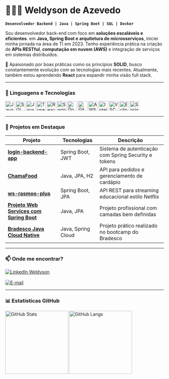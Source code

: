 # 👨🏻‍💻 Weldyson de Azevedo

**`Desenvolvedor Backend | Java | Spring Boot | SQL | Docker`**

Sou desenvolvedor back-end com foco em **soluções escaláveis e eficientes**. em **Java, Spring Boot e arquitetura de microsserviços**, iniciei minha jornada na área de TI em 2023. Tenho experiência prática na criação de **APIs RESTful**, **computação em nuvem (AWS)** e integração de serviços em sistemas distribuídos.  

🧠 Apaixonado por boas práticas como os princípios **SOLID**, busco constantemente evolução com as tecnologias mais recentes. Atualmente, também estou aprendendo **React** para expandir minha visão full stack.

---




### 🧰 Linguagens e Tecnologias


<img align="left" alt="Java" width="30px" src="https://cdn.jsdelivr.net/gh/devicons/devicon/icons/java/java-original.svg" />
<img align="left" alt="SQL" width="30px" src="https://cdn.jsdelivr.net/gh/devicons/devicon/icons/mysql/mysql-original.svg" />
<img align="left" alt="JavaScript" width="30px" src="https://cdn.jsdelivr.net/gh/devicons/devicon/icons/javascript/javascript-original.svg" />
<img align="left" alt="TypeScript" width="30px" src="https://cdn.jsdelivr.net/gh/devicons/devicon/icons/typescript/typescript-original.svg" />
<img align="left" alt="React" width="30px" src="https://cdn.jsdelivr.net/gh/devicons/devicon/icons/react/react-original.svg" />




<img align="left" alt="Spring Boot" width="30px" src="https://cdn.jsdelivr.net/gh/devicons/devicon/icons/spring/spring-original.svg" />
<img align="left" alt="Docker" width="30px" src="https://cdn.jsdelivr.net/gh/devicons/devicon/icons/docker/docker-original.svg" />
<img align="left" alt="Git" width="30px" src="https://cdn.jsdelivr.net/gh/devicons/devicon/icons/git/git-original.svg" />
<img align="left" alt="AWS" width="30px" src="https://cdn.jsdelivr.net/gh/devicons/devicon@latest/icons/amazonwebservices/amazonwebservices-original-wordmark.svg" />
<img align="left" alt="IntelliJ" width="30px" src="https://cdn.jsdelivr.net/gh/devicons/devicon/icons/intellij/intellij-original.svg" />
<img align="left" alt="VSCode" width="30px" src="https://cdn.jsdelivr.net/gh/devicons/devicon/icons/vscode/vscode-original.svg" />
<img align="left" alt="Eclipse" width="30px" src="https://cdn.jsdelivr.net/gh/devicons/devicon/icons/eclipse/eclipse-original.svg" />
<img align="left" alt="Spring Tools" width="30px" src="https://cdn.jsdelivr.net/gh/devicons/devicon/icons/spring/spring-original-wordmark.svg" />
<br/>
<br/>



---

### 🚀 Projetos em Destaque

| Projeto | Tecnologias | Descrição |
|--------|-------------|-----------|
| [**login-backend-app**](https://github.com/weldyson/login-backend-app) | Spring Boot, JWT | Sistema de autenticação com Spring Security e tokens |
| [**ChamaFood**](https://github.com/weldyson/ChamaFood) | Java, JPA, H2 | API para pedidos e gerenciamento de cardápio |
| [**ws-rasmoo-plus**](https://github.com/weldyson/ws-rasmoo-plus) | Spring Boot, JPA | API REST para streaming educacional estilo Netflix |
| [**Projeto Web Services com Spring Boot**](https://github.com/weldyson/workshop-springboot3-jpa) | Java, JPA | Projeto profissional com camadas bem definidas |
| [**Bradesco Java Cloud Native**](https://github.com/weldyson/Bradesco-Java-Cloud-Native) | Java, Spring Cloud | Projeto prático realizado no bootcamp do Bradesco |

---

### 📫 Onde me encontrar?

<p align="left"> <a href="https://www.linkedin.com/in/weldyson-de-azevedo/" target="_blank"> <img src="https://img.shields.io/badge/LinkedIn-Weldyson%20de%20Azevedo-0077B5?style=for-the-badge&logo=linkedin&logoColor=white" alt="LinkedIn Weldyson" /> 
</a> <br/>
<br/> <a href="mailto:weldysona@gmail.com" target="_blank"> <img src="https://img.shields.io/badge/E--mail-weldysona@gmail.com-D14836?style=for-the-badge&logo=gmail&logoColor=white" alt="E-mail" /> </a> </p>

---

### 📊 Estatísticas GitHub

<p>
  <img align="left" alt="GitHub Stats" height="200" src="https://github-readme-stats.vercel.app/api?username=weldyson&show_icons=true&theme=tokyonight&include_all_commits=true&locale=pt-br" />
  <img align="left" alt="GitHub Langs" height="200" src="https://github-readme-stats.vercel.app/api/top-langs/?username=weldyson&theme=tokyonight&layout=compact&custom_title=Linguagens&langs_count=10" />
</p>
